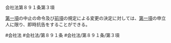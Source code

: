 会社法第８９１条第３項

[第一項](会社法＿＿＿＿第８９１条第１項)の中止の命令及び[前項](会社法＿＿＿＿第８９１条第２項)の規定による変更の決定に対しては、[第一項](会社法＿＿＿＿第８９１条第１項)の申立人に限り、即時抗告をすることができる。

#会社法
#会社法/第８９１条
#会社法/第８９１条/第３項
